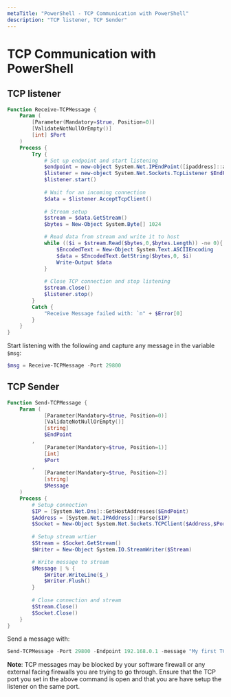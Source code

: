 ```yaml
---
metaTitle: "PowerShell - TCP Communication with PowerShell"
description: "TCP listener, TCP Sender"
---
```


# TCP Communication with PowerShell



## TCP listener


```powershell
Function Receive-TCPMessage {
    Param ( 
        [Parameter(Mandatory=$true, Position=0)]
        [ValidateNotNullOrEmpty()] 
        [int] $Port
    ) 
    Process {
        Try { 
            # Set up endpoint and start listening
            $endpoint = new-object System.Net.IPEndPoint([ipaddress]::any,$port) 
            $listener = new-object System.Net.Sockets.TcpListener $EndPoint
            $listener.start() 
 
            # Wait for an incoming connection 
            $data = $listener.AcceptTcpClient() 
        
            # Stream setup
            $stream = $data.GetStream() 
            $bytes = New-Object System.Byte[] 1024

            # Read data from stream and write it to host
            while (($i = $stream.Read($bytes,0,$bytes.Length)) -ne 0){
                $EncodedText = New-Object System.Text.ASCIIEncoding
                $data = $EncodedText.GetString($bytes,0, $i)
                Write-Output $data
            }
         
            # Close TCP connection and stop listening
            $stream.close()
            $listener.stop()
        }
        Catch {
            "Receive Message failed with: `n" + $Error[0]
        }
    }
}

```

Start listening with the following and capture any message in the variable `$msg`:

```powershell
$msg = Receive-TCPMessage -Port 29800

```



## TCP Sender


```powershell
Function Send-TCPMessage { 
    Param ( 
            [Parameter(Mandatory=$true, Position=0)]
            [ValidateNotNullOrEmpty()] 
            [string] 
            $EndPoint
        , 
            [Parameter(Mandatory=$true, Position=1)]
            [int]
            $Port
        , 
            [Parameter(Mandatory=$true, Position=2)]
            [string]
            $Message
    ) 
    Process {
        # Setup connection 
        $IP = [System.Net.Dns]::GetHostAddresses($EndPoint) 
        $Address = [System.Net.IPAddress]::Parse($IP) 
        $Socket = New-Object System.Net.Sockets.TCPClient($Address,$Port) 
    
        # Setup stream wrtier 
        $Stream = $Socket.GetStream() 
        $Writer = New-Object System.IO.StreamWriter($Stream)

        # Write message to stream
        $Message | % {
            $Writer.WriteLine($_)
            $Writer.Flush()
        }
    
        # Close connection and stream
        $Stream.Close()
        $Socket.Close()
    }
}

```

Send a message with:

```powershell
Send-TCPMessage -Port 29800 -Endpoint 192.168.0.1 -message "My first TCP message !"

```

**Note**: TCP messages may be blocked by your software firewall or any external facing firewalls you are trying to go through. Ensure that the TCP port you set in the above command is open and that you are have setup the listener on the same port.

